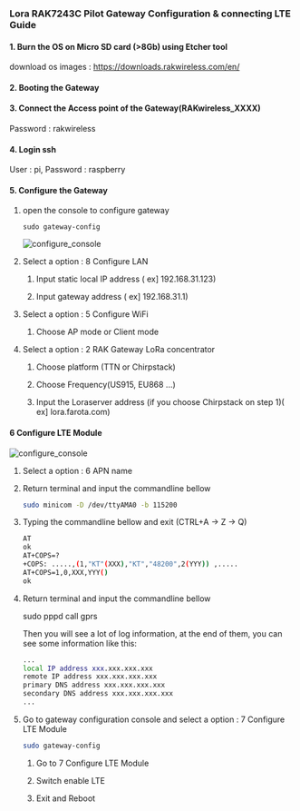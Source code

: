 ### Lora RAK7243C Pilot Gateway Configuration & connecting LTE Guide



#### 1. Burn the OS on Micro SD card (>8Gb) using Etcher tool

download os images : https://downloads.rakwireless.com/en/



#### 2. Booting the Gateway



#### 3. Connect the Access point of the Gateway(RAKwireless_XXXX)

Password : rakwireless



#### 4. Login ssh

User : pi, Password : raspberry



#### 5. Configure the Gateway

1. open the console to configure gateway

   ```sudo gateway-config```

   ![configure_console](../images/Configure_RAK_7243_Pilot/configure_console.png)

   

2. Select a option : 8 Configure LAN

   1) Input static local IP address ( ex] 192.168.31.123)

   2) Input gateway address ( ex] 192.168.31.1)

   

3. Select a option : 5 Configure WiFi

   1) Choose AP mode or Client mode

   

4. Select a option : 2 RAK Gateway LoRa concentrator

   1) Choose platform (TTN or Chirpstack)

   2) Choose Frequency(US915, EU868 ...)

   3) Input the Loraserver address (if you choose Chirpstack on step 1)( ex] lora.farota.com)



#### 6 Configure LTE Module

![configure_console](../images/Configure_RAK_7243_Pilot/configure_console.png)

1. Select a option : 6 APN name 

2. Return terminal and input the commandline bellow

   ```bash
   sudo minicom -D /dev/ttyAMA0 -b 115200
   ```

   

3. Typing the commandline bellow and exit (CTRL+A -> Z -> Q)

   ```bash
   AT
   ok
   AT+COPS=?
   +COPS: .....,(1,"KT"(XXX),"KT","48200",2(YYY)) ,.....
   AT+COPS=1,0,XXX,YYY()
   ok
   ```

   

4. Return terminal and input the commandline bellow

   sudo pppd call gprs

   Then you will see a lot of log information, at the end of them, you can see some information like this:

   ```bash
   ...
   local IP address xxx.xxx.xxx.xxx
   remote IP address xxx.xxx.xxx.xxx
   primary DNS address xxx.xxx.xxx.xxx
   secondary DNS address xxx.xxx.xxx.xxx
   ...
   ```

   

5. Go to gateway configuration console and select a option : 7 Configure LTE Module

   ```bash
   sudo gateway-config
   ```

   1) Go to 7 Configure LTE Module

   2) Switch enable LTE 

   3) Exit and Reboot

   